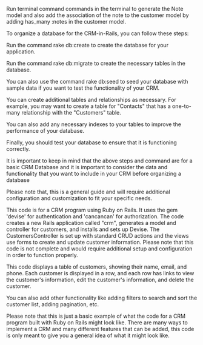 Run terminal command commands in the terminal to generate the Note model and also add the association of the note to the customer model by adding has_many :notes in the customer model.

To organize a database for the CRM-in-Rails, you can follow these steps:

Run the command rake db:create to create the database for your application.

Run the command rake db:migrate to create the necessary tables in the database.

You can also use the command rake db:seed to seed your database with sample data if you want to test the functionality of your CRM.

You can create additional tables and relationships as necessary. For example, you may want to create a table for "Contacts" that has a one-to-many relationship with the "Customers" table.

You can also add any necessary indexes to your tables to improve the performance of your database.

Finally, you should test your database to ensure that it is functioning correctly.

It is important to keep in mind that the above steps and command are for a basic CRM Database and it is important to consider the data and functionality that you want to include in your CRM before organizing a database

Please note that, this is a general guide and will require additional configuration and customization to fit your specific needs.

This code is for a CRM program using Ruby on Rails. It uses the gem 'devise' for authentication and 'cancancan' for authorization. The code creates a new Rails application called "crm", generates a model and controller for customers, and installs and sets up Devise. The CustomersController is set up with standard CRUD actions and the views use forms to create and update customer information.
Please note that this code is not complete and would require additional setup and configuration in order to function properly.

This code displays a table of customers, showing their name, email, and phone. Each customer is displayed in a row, and each row has links to view the customer's information, edit the customer's information, and delete the customer.

You can also add other functionality like adding filters to search and sort the customer list, adding pagination, etc.

Please note that this is just a basic example of what the code for a CRM program built with Ruby on Rails might look like. There are many ways to implement a CRM and many different features that can be added, this code is only meant to give you a general idea of what it might look like.

